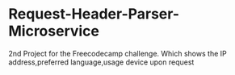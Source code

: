# Request-Header-Parser-Microservice
2nd Project for the Freecodecamp challenge. Which shows the IP address,preferred language,usage device upon request
